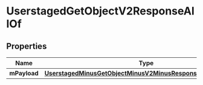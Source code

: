 
# UserstagedGetObjectV2ResponseAllOf

## Properties
Name | Type | Description | Notes
------------ | ------------- | ------------- | -------------
**mPayload** | [**UserstagedMinusGetObjectMinusV2MinusResponseMinusMPayload**](UserstagedMinusGetObjectMinusV2MinusResponseMinusMPayload.md) |  | 



